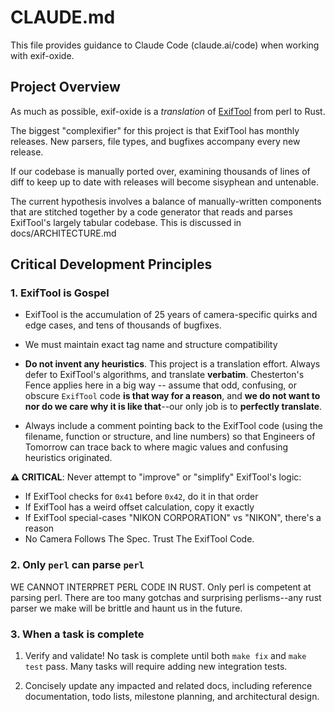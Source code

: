 # CLAUDE.md

This file provides guidance to Claude Code (claude.ai/code) when working with exif-oxide.

## Project Overview

As much as possible, exif-oxide is a _translation_ of [ExifTool](https://exiftool.org/) from perl to Rust.

The biggest "complexifier" for this project is that ExifTool has monthly
releases. New parsers, file types, and bugfixes accompany every new release.

If our codebase is manually ported over, examining thousands of lines of diff to
keep up to date with releases will become sisyphean and untenable.

The current hypothesis involves a balance of manually-written components that
are stitched together by a code generator that reads and parses ExifTool's
largely tabular codebase. This is discussed in docs/ARCHITECTURE.md

## Critical Development Principles

### 1. ExifTool is Gospel

- ExifTool is the accumulation of 25 years of camera-specific quirks and edge
  cases, and tens of thousands of bugfixes.

- We must maintain exact tag name and structure compatibility

- **Do not invent any heuristics**. This project is a translation effort. Always
  defer to ExifTool's algorithms, and translate **verbatim**. Chesterton's Fence
  applies here in a big way -- assume that odd, confusing, or obscure `ExifTool`
  code **is that way for a reason**, and **we do not want to nor do we care why
  it is like that**--our only job is to **perfectly translate**.

- Always include a comment pointing back to the ExifTool code (using the
  filename, function or structure, and line numbers) so that Engineers of
  Tomorrow can trace back to where magic values and confusing heuristics
  originated.

**⚠️ CRITICAL**: Never attempt to "improve" or "simplify" ExifTool's logic:

- If ExifTool checks for `0x41` before `0x42`, do it in that order
- If ExifTool has a weird offset calculation, copy it exactly
- If ExifTool special-cases "NIKON CORPORATION" vs "NIKON", there's a reason
- No Camera Follows The Spec. Trust The ExifTool Code.

### 2. Only `perl` can parse `perl`

WE CANNOT INTERPRET PERL CODE IN RUST. Only perl is competent at parsing perl.
There are too many gotchas and surprising perlisms--any rust parser we make will
be brittle and haunt us in the future.

### 3. When a task is complete

1. Verify and validate! No task is complete until both `make fix` and `make test`
   pass. Many tasks will require adding new integration tests.

2. Concisely update any impacted and related docs, including reference
   documentation, todo lists, milestone planning, and architectural design.
